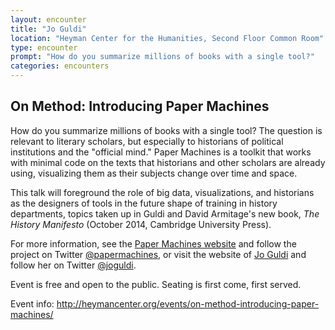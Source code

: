 ```yaml
---
layout: encounter
title: "Jo Guldi"
location: "Heyman Center for the Humanities, Second Floor Common Room"
type: encounter
prompt: "How do you summarize millions of books with a single tool?"
categories: encounters
---
```


## On Method: Introducing Paper Machines

How do you summarize millions of books with a single tool? The question is relevant to literary scholars, but especially to historians of political institutions and the "official mind." Paper Machines is a toolkit that works with minimal code on the texts that historians and other scholars are already using, visualizing them as their subjects change over time and space.

This talk will foreground the role of big data, visualizations, and historians as the designers of tools in the future shape of training in history departments, topics taken up in Guldi and David Armitage's new book, *The History Manifesto* (October 2014, Cambridge University Press).

For more information, see the [Paper Machines website](http://papermachines.org/) and follow the project on Twitter [@papermachines](https://twitter.com/PaperMachines), or visit the website of [Jo Guldi](http://www.joguldi.com/) and follow her on Twitter [@joguldi](https://twitter.com/joguldi).

Event is free and open to the public. Seating is first come, first served.

Event info: <http://heymancenter.org/events/on-method-introducing-paper-machines/>
